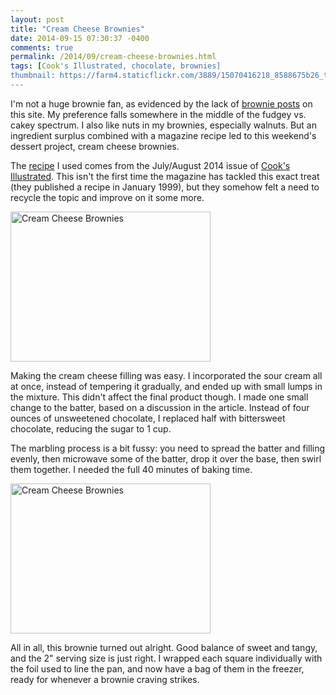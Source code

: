```yaml
---
layout: post
title: "Cream Cheese Brownies"
date: 2014-09-15 07:30:37 -0400
comments: true
permalink: /2014/09/cream-cheese-brownies.html
tags: [Cook's Illustrated, chocolate, brownies]
thumbnail: https://farm4.staticflickr.com/3889/15070416218_8588675b26_t.jpg
---
```


I'm not a huge brownie fan, as evidenced by the lack of [brownie
posts](/tag/brownies) on this site. My preference falls somewhere in the middle of
the fudgey vs. cakey spectrum. I also like nuts in my brownies,
especially walnuts. But an ingredient surplus combined
with a magazine recipe led to this weekend's dessert project, cream
cheese brownies.

The [recipe](http://heatherhomemade.com/2014/06/cream-cheese-brownies/)
I used comes from the July/August 2014 issue of 
[Cook's Illustrated](/tag/cook%27s-illustrated/). This isn't
the first time the magazine has tackled this exact treat (they published
a recipe in January 1999), but they somehow felt a need to recycle the topic and
improve on it some more.

<a href="https://www.flickr.com/photos/gnuf/15070286040" title="Cream
Cheese Brownies by Eric Fung, on Flickr"><img
src="https://farm4.staticflickr.com/3905/15070286040_5b6c089a63_n.jpg"
width="320" height="240" alt="Cream Cheese Brownies"></a>

Making the cream cheese filling was easy. I incorporated the sour cream
all at once, instead of tempering it gradually, and ended up with small
lumps in the mixture. This didn't affect the final product though. I
made one small change to the batter, based on a discussion in the article. 
Instead of four ounces of unsweetened chocolate, I replaced half with
bittersweet chocolate, reducing the sugar to 1 cup.

The marbling process is a bit fussy: you need to spread the batter and
filling evenly, then microwave some of the batter, drop it over the
base, then swirl them together. I needed the full 40 minutes of baking
time.

<a href="https://www.flickr.com/photos/gnuf/15070416218" title="Cream
Cheese Brownies by Eric Fung, on Flickr"><img
src="https://farm4.staticflickr.com/3889/15070416218_8588675b26_n.jpg"
width="320" height="240" alt="Cream Cheese Brownies"></a>

All in all, this brownie turned out alright. Good balance of sweet and
tangy, and the 2" serving size is just right. I wrapped each square
individually with the foil used to line the pan, and now have a bag of 
them in the freezer, ready for whenever a brownie craving strikes.
